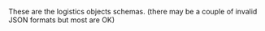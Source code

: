 These are the logistics objects schemas. 
(there may be a couple of invalid JSON formats but most are OK)
